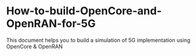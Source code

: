 # How-to-build-OpenCore-and-OpenRAN-for-5G
This document helps you to build a simulation of 5G implementation using OpenCore &amp; OpenRAN
